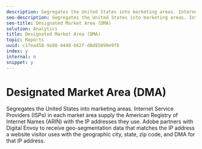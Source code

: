 ```yaml
---
description: Segregates the United States into marketing areas. Internet Service Providers (ISPs) in each market area supply the American Registry of Internet Names (ARIN) with the IP addresses they use. Adobe partners with Digital Envoy to receive geo-segmentation data that matches the IP address a website visitor uses with the geographic city, state, zip code, and DMA for that IP address.
seo-description: Segregates the United States into marketing areas. Internet Service Providers (ISPs) in each market area supply the American Registry of Internet Names (ARIN) with the IP addresses they use. Adobe partners with Digital Envoy to receive geo-segmentation data that matches the IP address a website visitor uses with the geographic city, state, zip code, and DMA for that IP address.
seo-title: Designated Market Area (DMA)
solution: Analytics
title: Designated Market Area (DMA)
topic: Reports
uuid: c1fea458-9a90-4440-b62f-d8d85090e9f8
index: y
internal: n
snippet: y
---
```


# Designated Market Area (DMA)

Segregates the United States into marketing areas. Internet Service Providers (ISPs) in each market area supply the American Registry of Internet Names (ARIN) with the IP addresses they use. Adobe partners with Digital Envoy to receive geo-segmentation data that matches the IP address a website visitor uses with the geographic city, state, zip code, and DMA for that IP address.

